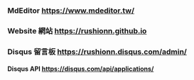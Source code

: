 ### MdEditor https://www.mdeditor.tw/ 
### Website 網站 https://rushionn.github.io
### Disqus 留言板 https://rushionn.disqus.com/admin/
#### Disqus API https://disqus.com/api/applications/